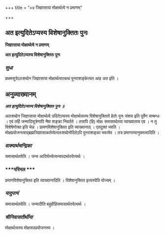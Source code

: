 +++
title = "०४ जिज्ञासाया मोक्षार्थत्वे न प्रमाणम्"

+++


## अत इत्युदितेऽप्यस्य विशेषानुक्तितः पुनः

**जिज्ञासाया मोक्षार्थत्वे न प्रमाणम्**

**अत इत्युदितेऽप्यस्य विशेषानुक्तितः पुनः**

### ***सुधा***

प्रथमसूत्रेऽतःशब्देन जिज्ञासाया मोक्षार्थत्वात्कथं पुनराशङ्केत्यत आह अत इति ।

## **अनुव्याख्यानम्**

***अत इत्युदितेऽप्यस्य विशेषानुक्तितः पुनः ॥***

अतःशब्देन जिज्ञासाया मोक्षार्थत्वे उदितेऽप्यस्य मोक्षार्थत्वस्य विशेषानुक्तितो हेतोः पुनः संशय इति पूर्वेण सम्बन्धः । एवं तर्हि जन्मादिसूत्रेणापि नैषा शङ्का निवर्तते । तत्रापि (हि) मोक्षः समासार्थतया व्याख्यातव्य एव । न तु विशेषेणोक्त इति चेन्न । प्रामणविशेषानुक्तित इति व्याख्यानात् । एतदुक्तं भवति । मोक्षप्रयोजनत्वाद्ब्रह्मजिज्ञासाकर्तव्येत्यतःशब्देनोदितेऽपि पुनराशङ्का भवत्येव । तत्र प्रमाणस्यानुक्तत्वादिति ।

### ***वाक्यार्थचन्द्रिका***

समासार्थतयेति । जन्य आदिर्यस्येत्यन्यपदार्थतयेत्यर्थः ।

### ***परिमल ***

प्रमाणविशेषानुक्तित इति व्याख्यानादिति । विशेषानुक्तित इत्यस्येति योज्यम् ।

### ***यादुपत्यं***

समासार्थतयेति । जन्मादीति बहुव्रीहिसमासार्थतयेत्यर्थः ।

### ***श्रीनिवासतीर्थीया***

मोक्षार्थत्वस्य मोक्षरूपप्रयोजनस्य ।

